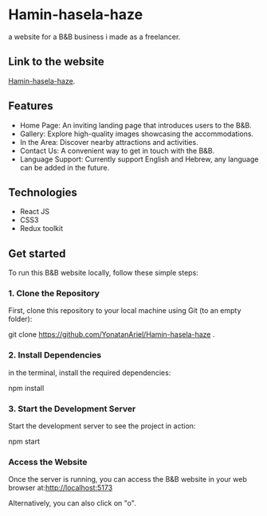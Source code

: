 # Hamin-hasela-haze

a website for a B&B business i made as a freelancer.

## Link to the website
[Hamin-hasela-haze](https://hamin-hasela-haze.netlify.app/).

## Features

- Home Page: An inviting landing page that introduces users to the B&B.
- Gallery: Explore high-quality images showcasing the accommodations.
- In the Area: Discover nearby attractions and activities.
- Contact Us: A convenient way to get in touch with the B&B.
- Language Support: Currently support English and Hebrew, any language can be added in the future.

## Technologies

- React JS
- CSS3
- Redux toolkit

## Get started
To run this B&B website locally, follow these simple steps:

### 1. Clone the Repository

First, clone this repository to your local machine using Git (to an empty folder):

git clone https://github.com/YonatanAriel/Hamin-hasela-haze .

### 2. Install Dependencies 

in the terminal, install the required dependencies:

npm install

### 3. Start the Development Server

Start the development server to see the project in action:

npm start

### Access the Website

Once the server is running, you can access the B&B website in your web browser at:[http://localhost:5173](http://localhost:5173)

Alternatively, you can also click on "o".
